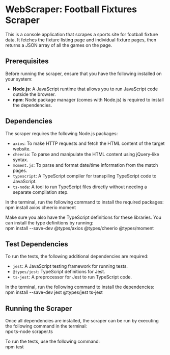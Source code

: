 # WebScraper: Football Fixtures Scraper

This is a console application that scrapes a sports site for football fixture data. It fetches the fixture listing page and individual fixture pages, then returns a JSON array of all the games on the page.

## Prerequisites

Before running the scraper, ensure that you have the following installed on your system:

- **Node.js**: A JavaScript runtime that allows you to run JavaScript code outside the browser.  
- **npm**: Node package manager (comes with Node.js) is required to install the dependencies.

## Dependencies

The scraper requires the following Node.js packages:

- `axios`: To make HTTP requests and fetch the HTML content of the target website.
- `cheerio`: To parse and manipulate the HTML content using jQuery-like syntax.
- `moment.js`: To parse and format date/time information from the match pages.
- `typescript`: A TypeScript compiler for transpiling TypeScript code to JavaScript.
- `ts-node`: A tool to run TypeScript files directly without needing a separate compilation step.

In the terminal, run the following command to install the required packages:<br>
npm install axios cheerio moment

Make sure you also have the TypeScript definitions for these libraries. You can install the type definitions by running:<br>
npm install --save-dev @types/axios @types/cheerio @types/moment

## Test Dependencies

To run the tests, the following additional dependencies are required:

- `jest`: A JavaScript testing framework for running tests.
- `@types/jest`: TypeScript definitions for Jest.
- `ts-jest`: A preprocessor for Jest to run TypeScript code.

In the terminal, run the following command to install the dependencies:<br>
npm install --save-dev jest @types/jest ts-jest

## Running the Scraper

Once all dependencies are installed, the scraper can be run by executing the following command in the terminal:<br>
npx ts-node scraper.ts

To run the tests, use the following command:<br>
npm test
